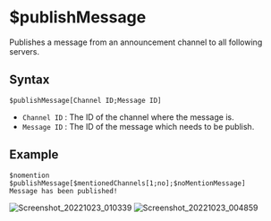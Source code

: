 # $publishMessage
Publishes a message from an announcement channel to all following servers.

## Syntax
```
$publishMessage[Channel ID;Message ID]
```
- `Channel ID` : The ID of the channel where the message is.
- `Message ID` : The ID of the message which needs to be publish.

## Example
```
$nomention
$publishMessage[$mentionedChannels[1;no];$noMentionMessage]
Message has been published!
```

![Screenshot_20221023_010339](https://user-images.githubusercontent.com/95774950/197359418-650ef696-0947-4082-81a2-212396d165eb.png)
![Screenshot_20221023_004859](https://user-images.githubusercontent.com/95774950/197359045-95cd01bd-d7af-42bb-bfa3-7d0c0d7bad14.png)
